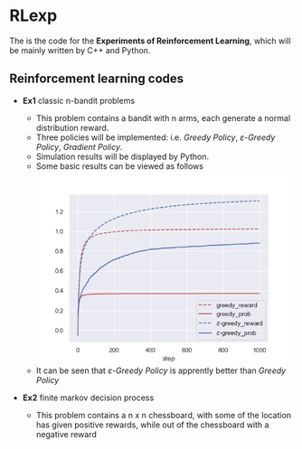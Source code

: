 # RLexp
The is the code for the **Experiments of Reinforcement Learning**, which will be mainly written by C++ and Python.

## Reinforcement learning codes

* **Ex1** classic n-bandit problems
	- This problem contains a bandit with n arms, each generate a normal distribution reward.
	- Three policies will be implemented: i.e. *Greedy Policy*, *ε-Greedy Policy*, *Gradient Policy*.
	- Simulation results will be displayed by Python.
	- Some basic results can be viewed as follows
	![Fig 1.1 Simulate Result](./ex01_n_armed_bandit/imgs/result.png)
	- It can be seen that *ε-Greedy Policy* is apprently better than *Greedy Policy*

* **Ex2** finite markov decision process
	- This problem contains a n x n chessboard, with some of the location has given positive rewards, while out of the chessboard with a negative reward
